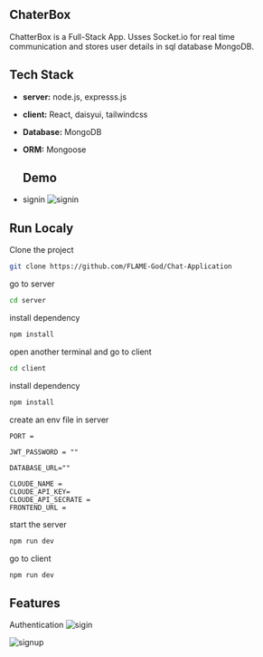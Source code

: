 ## ChaterBox

ChatterBox is a Full-Stack App. Usses Socket.io for real time communication and stores user details in sql database MongoDB.

## Tech Stack

- **server:** node.js, expresss.js
- **client:** React, daisyui, tailwindcss
- **Database:** MongoDB
- **ORM:** Mongoose


  ## Demo

- signin
  ![signin](\ss\signin.png)

## Run Localy

Clone the project

```bash
git clone https://github.com/FLAME-God/Chat-Application
```

go to server

```bash
cd server
```

install dependency

```bash
npm install
```

open another terminal and go to client

```bash
cd client
```

install dependency

```bash
npm install
```

create an env file in server

```dotnetcli
PORT =

JWT_PASSWORD = ""

DATABASE_URL=""

CLOUDE_NAME =
CLOUDE_API_KEY=
CLOUDE_API_SECRATE =
FRONTEND_URL =
```

start the server

```bash
npm run dev
```

go to client

```bash
npm run dev
```

## Features

Authentication
![sigin](\ss\signin.png)

![signup](\ss\signup.png)


